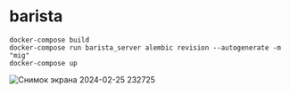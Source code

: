 # barista
```
docker-compose build
docker-compose run barista_server alembic revision --autogenerate -m "mig"
docker-compose up
```

![Снимок экрана 2024-02-25 232725](https://github.com/KirushaSpace/barista/assets/82442035/3a20f4e8-ef6d-476f-9292-29281db0bb68)
